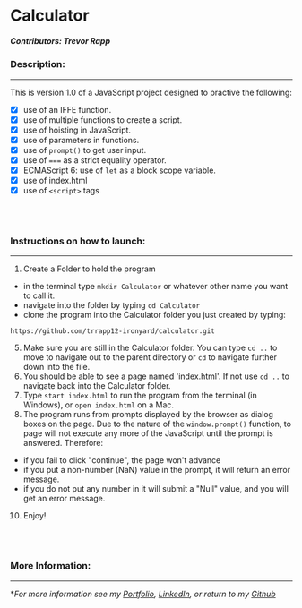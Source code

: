# Calculator

##### Contributors: Trevor Rapp


### Description:
---

This is version 1.0 of a JavaScript project designed to practive the following: 

- [x] use of an IFFE function.
- [x] use of multiple functions to create a script.
- [x] use of hoisting in JavaScript.
- [x] use of parameters in functions.
- [x] use of `prompt()` to get user input. 
- [x] use of `===` as a strict equality operator. 
- [x] ECMAScript 6: use of `let` as a block scope variable.
- [x] use of index.html
- [x] use of `<script>` tags

<br/>
<br/>

### Instructions on how to launch:
---

1. Create a Folder to hold the program
  - in the terminal type `mkdir Calculator` or whatever other name you want to call it. 
  - navigate into the folder by typing `cd Calculator`
  - clone the program into the Calculator folder you just created by typing: 
 
 ```
https://github.com/trrapp12-ironyard/calculator.git
 ```
  
5. Make sure you are still in the Calculator folder.  You can type `cd ..`  to move to navigate out to the parent directory or `cd` to navigate further down into the file.
6. You should be able to see a page named 'index.html'.  If not use `cd ..` to navigate back into the Calculator folder.  
7. Type `start index.html` to run the program from the terminal (in Windows), or `open index.html` on a Mac.
8. The program runs from prompts displayed by the browser as dialog boxes on the page.  Due to the nature of the `window.prompt()` function, to page will not execute any more of the JavaScript until the prompt is answered.  Therefore: 
- if you fail to click "continue", the page won't advance
- if you put a non-number (NaN) value in the prompt, it will return an error message. 
- if you do not put any number in it will submit a "Null" value, and you will get an error message. 


10. Enjoy!
<br/>
<br/>

### More Information:
---

\**For more information see my [Portfolio](https://trrapp12.github.io/Trevor-Rapp-Portfolio/), [LinkedIn](https://www.linkedin.com/in/trevor-rapp-042a1037), or return to my [Github](https://github.com/trrapp12)*


